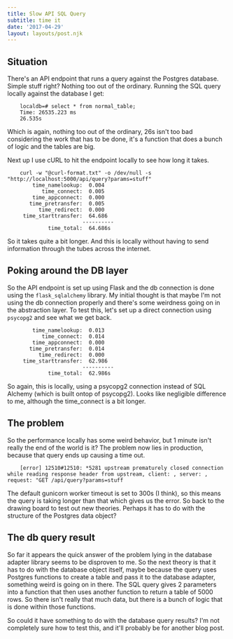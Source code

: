 ```yaml
---
title: Slow API SQL Query 
subtitle: time it
date: '2017-04-29'
layout: layouts/post.njk
---
```


## Situation

There's an API endpoint that runs a query against the Postgres database.
Simple stuff right? Nothing too out of the ordinary. Running the SQL query
locally against the database I get:

```
    localdb=# select * from normal_table;
    Time: 26535.223 ms
    26.535s
```

Which is again, nothing too out of the ordinary, 26s isn't too bad considering
the work that has to be done, it's a function that does a bunch of logic and
the tables are big.

Next up I use cURL to hit the endpoint locally to see how long it takes.

```
    curl -w "@curl-format.txt" -o /dev/null -s "http://localhost:5000/api/query?params=stuff"
        time_namelookup:  0.004
           time_connect:  0.005
        time_appconnect:  0.000
       time_pretransfer:  0.005
          time_redirect:  0.000
     time_starttransfer:  64.686
                        ----------
             time_total:  64.686s
```

So it takes quite a bit longer. And this is locally without having to send
information through the tubes across the internet.

## Poking around the DB layer

So the API endpoint is set up using Flask and the db connection is done using
the `flask_sqlalchemy` library. My initial thought is that maybe I'm not using
the db connection properly and there's some weirdness going on in the
abstraction layer. To test this, let's set up a direct connection using
`psycopg2` and see what we get back.

```
        time_namelookup:  0.013
           time_connect:  0.014
        time_appconnect:  0.000
       time_pretransfer:  0.014
          time_redirect:  0.000
     time_starttransfer:  62.986
                        ----------
             time_total:  62.986s
```

So again, this is locally, using a psycopg2 connection instead of SQL Alchemy
(which is built ontop of psycopg2). Looks like negligible difference to me,
although the time_connect is a bit longer.

## The problem

So the performance locally has some weird behavior, but 1 minute isn't really
the end of the world is it? The problem now lies in production, because that
query ends up causing a time out.

```
    [error] 12510#12510: *5281 upstream prematurely closed connection while reading response header from upstream, client: , server: , request: "GET /api/query?params=stuff
```

The default gunicorn worker timeout is set to 300s (I think), so this means
the query is taking longer than that which gives us the error. So back to the
drawing board to test out new theories. Perhaps it has to do with the
structure of the Postgres data object?

## The db query result

So far it appears the quick answer of the problem lying in the database
adapter library seems to be disproven to me. So the next theory is that it has
to do with the database object itself, maybe because the query uses Postgres
functions to create a table and pass it to the database adapter, something
weird is going on in there. The SQL query gives 2 parameters into a function
that then uses another function to return a table of 5000 rows. So there isn't
really that much data, but there is a bunch of logic that is done within those
functions.

So could it have something to do with the database query results? I'm not
completely sure how to test this, and it'll probably be for another blog post.
